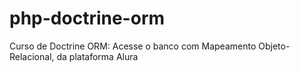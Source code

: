 # php-doctrine-orm
Curso de Doctrine ORM: Acesse o banco com Mapeamento Objeto-Relacional, da plataforma Alura
